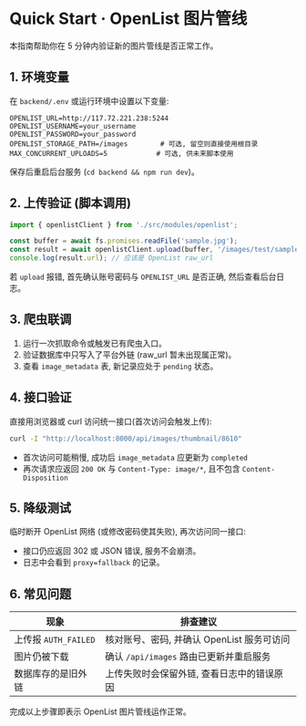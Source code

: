 # Quick Start · OpenList 图片管线

本指南帮助你在 5 分钟内验证新的图片管线是否正常工作。

## 1. 环境变量

在 `backend/.env` 或运行环境中设置以下变量:

```env
OPENLIST_URL=http://117.72.221.238:5244
OPENLIST_USERNAME=your_username
OPENLIST_PASSWORD=your_password
OPENLIST_STORAGE_PATH=/images        # 可选, 留空则直接使用根目录
MAX_CONCURRENT_UPLOADS=5            # 可选, 供未来脚本使用
```

保存后重启后台服务 (`cd backend && npm run dev`)。

## 2. 上传验证 (脚本调用)

```ts
import { openlistClient } from './src/modules/openlist';

const buffer = await fs.promises.readFile('sample.jpg');
const result = await openlistClient.upload(buffer, '/images/test/sample.jpg');
console.log(result.url); // 应该是 OpenList raw_url
```

若 `upload` 报错, 首先确认账号密码与 `OPENLIST_URL` 是否正确, 然后查看后台日志。

## 3. 爬虫联调

1. 运行一次抓取命令或触发已有爬虫入口。
2. 验证数据库中只写入了平台外链 (raw_url 暂未出现属正常)。
3. 查看 `image_metadata` 表, 新记录应处于 `pending` 状态。

## 4. 接口验证

直接用浏览器或 curl 访问统一接口(首次访问会触发上传):

```bash
curl -I "http://localhost:8000/api/images/thumbnail/8610"
```

- 首次访问可能稍慢, 成功后 `image_metadata` 应更新为 `completed`
- 再次请求应返回 `200 OK` 与 `Content-Type: image/*`, 且不包含 `Content-Disposition`

## 5. 降级测试

临时断开 OpenList 网络 (或修改密码使其失败), 再次访问同一接口:

- 接口仍应返回 302 或 JSON 错误, 服务不会崩溃。
- 日志中会看到 `proxy=fallback` 的记录。

## 6. 常见问题

| 现象 | 排查建议 |
| --- | --- |
| 上传报 `AUTH_FAILED` | 核对账号、密码, 并确认 OpenList 服务可访问 |
| 图片仍被下载 | 确认 `/api/images` 路由已更新并重启服务 |
| 数据库存的是旧外链 | 上传失败时会保留外链, 查看日志中的错误原因 |

完成以上步骤即表示 OpenList 图片管线运作正常。
